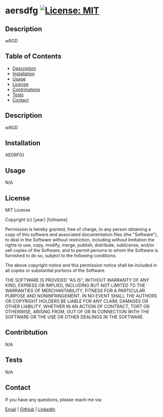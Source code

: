 # aersdfg [![License: MIT](https://img.shields.io/badge/License-MIT-yellow.svg)](https://opensource.org/licenses/MIT)

## Description
wRGD

## Table of Contents

- [Description](#description)
- [Installation](#installation)
- [Usage](#usage)
- [License](#license)
- [Contrinutions](#contrinutions)
- [Tests](#tests)
- [Contact](#contact)


## Description
wRGD


## Installation
AEDRFG}


## Usage
N/A  



## License
MIT License

Copyright (c) [year] [fullname]

Permission is hereby granted, free of charge, to any person obtaining a copy
of this software and associated documentation files (the "Software"), to deal
in the Software without restriction, including without limitation the rights
to use, copy, modify, merge, publish, distribute, sublicense, and/or sell
copies of the Software, and to permit persons to whom the Software is
furnished to do so, subject to the following conditions:

The above copyright notice and this permission notice shall be included in all
copies or substantial portions of the Software.

THE SOFTWARE IS PROVIDED "AS IS", WITHOUT WARRANTY OF ANY KIND, EXPRESS OR
IMPLIED, INCLUDING BUT NOT LIMITED TO THE WARRANTIES OF MERCHANTABILITY,
FITNESS FOR A PARTICULAR PURPOSE AND NONINFRINGEMENT. IN NO EVENT SHALL THE
AUTHORS OR COPYRIGHT HOLDERS BE LIABLE FOR ANY CLAIM, DAMAGES OR OTHER
LIABILITY, WHETHER IN AN ACTION OF CONTRACT, TORT OR OTHERWISE, ARISING FROM,
OUT OF OR IN CONNECTION WITH THE SOFTWARE OR THE USE OR OTHER DEALINGS IN THE
SOFTWARE. 


## Contribtution
N/A

## Tests
N/A


## Contact
If you have any questions, please reach me via:

[Email](JEN@EM) | [GitHub](N/A) | [LinkedIn](N/A)

